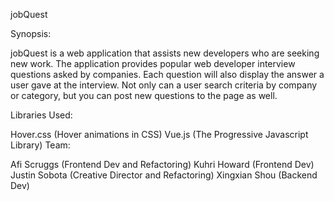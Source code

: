 jobQuest

Synopsis:

jobQuest is a web application that assists new developers who are seeking new work. The application provides popular web developer interview questions asked by companies. Each question will also display the answer a user gave at the interview. Not only can a user search criteria by company or category, but you can post new questions to the page as well.

Libraries Used:

Hover.css (Hover animations in CSS)
Vue.js (The Progressive Javascript Library)
Team:

Afi Scruggs (Frontend Dev and Refactoring)
Kuhri Howard (Frontend Dev)
Justin Sobota (Creative Director and Refactoring)
Xingxian Shou (Backend Dev)